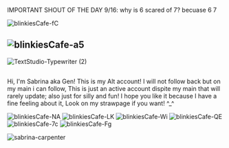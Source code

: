 IMPORTANT SHOUT OF THE DAY 9/16: why is 6 scared of 7? becuase 6 7

![blinkiesCafe-fC](https://github.com/user-attachments/assets/b36cb1a1-b400-43e3-96d9-0ec144141f9e)

## ![blinkiesCafe-a5](https://github.com/user-attachments/assets/633c5695-edf7-4760-923a-06d87d3a45d6)

![TextStudio-Typewriter (2)](https://github.com/user-attachments/assets/759cc3e8-840c-45a0-9fb1-e313ad623885)

##

Hi, I'm Sabrina aka Gen! This is my Alt account! I will not follow back but on my main i can follow, This is just an active account dispite my main that will rarely update; also just for silly and fun! I hope you like it because I have a fine feeling about it, Look on my strawpage if you want! ^_^


![blinkiesCafe-NA](https://github.com/user-attachments/assets/427d6621-b9fb-4b3e-bedb-7aaf1d6cfe52)
![blinkiesCafe-LK](https://github.com/user-attachments/assets/d2fcbbc1-0486-4738-85ec-d03ecdce4b9f)
![blinkiesCafe-Wi](https://github.com/user-attachments/assets/b25040c4-ecdc-442c-9cee-461a3a02793f)
![blinkiesCafe-QE](https://github.com/user-attachments/assets/7a569d3c-f3a6-434a-bba2-f178ea845fa4)
![blinkiesCafe-7c](https://github.com/user-attachments/assets/b5c5b123-a093-4a43-b882-5e0dc43c31ff)
![blinkiesCafe-Fg](https://github.com/user-attachments/assets/6cc0cebf-a137-4cff-addc-6d746f0dcfb5)



![sabrina-carpenter](https://github.com/user-attachments/assets/fab7e6b0-e156-45d9-9aff-798396584fe0)

